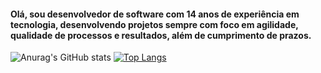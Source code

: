 #### Olá, sou desenvolvedor de software com 14 anos de experiência em tecnologia, desenvolvendo projetos sempre com foco em agilidade, qualidade de processos e resultados, além de cumprimento de prazos. 

![Anurag's GitHub stats](https://github-readme-stats.vercel.app/api?username=joshuamaia&show_icons=true&theme=dracula) 
[![Top Langs](https://github-readme-stats.vercel.app/api/top-langs/?username=joshuamaia&layout=pie)](https://github.com/anuraghazra/github-readme-stats)






